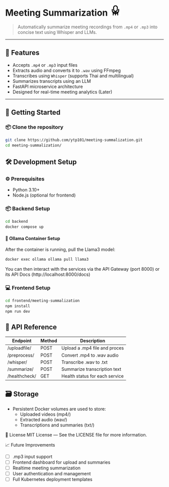 # Meeting Summarization <img src="./images/logo.svg" alt="Logo of the project" height=35 width=35>

> Automatically summarize meeting recordings from `.mp4` or `.mp3` into concise text using Whisper and LLMs.

---

## 🧩 Features

- Accepts `.mp4` or `.mp3` input files
- Extracts audio and converts it to `.wav` using FFmpeg
- Transcribes using `Whisper` (supports Thai and multilingual)
- Summarizes transcripts using an LLM
- FastAPI microservice architecture
- Designed for real-time meeting analytics (Later)

---

## 🚀 Getting Started

### 📦 Clone the repository

```bash
git clone https://github.com/ytp101/meeting-summalization.git
cd meeting-summalization/
```

## 🛠 Development Setup
### ⚙️ Prerequisites
* Python 3.10+
* Node.js (optional for frontend)

### 📦 Backend Setup

```bash
cd backend
docker compose up 
```

#### 🐳 Ollama Container Setup
After the container is running, pull the Llama3 model:

```bash
docker exec ollama ollama pull llama3
```

You can then interact with the services via the API Gateway (port 8000) or its API Docs (http://localhost:8000/docs)

### 💻 Frontend Setup
```bash
cd frontend/meeting-summalization
npm install
npm run dev
```

## 🔐 API Reference
| Endpoint      | Method        | Description                           |
| ------------- | ------------- | ------------------------------------- |
| /uploadfile/     | POST          | Upload a .mp4 file and proces       |
| /preprocess/  | POST          | Convert .mp4 to .wav audio             |
| /whisper/     | POST          | Transcribe .wav to .txt      |
| /summarize/   | POST          | 	Summarize transcription text |
| /healthcheck/ | GET | 	Health status for each service |

## 🗃 Storage
* Persistent Docker volumes are used to store:
    * Uploaded videos (mp4/)
    * Extracted audio (wav/)
    * Transcriptions and summaries (txt/)

📄 License
MIT License — See the LICENSE file for more information.

📈 Future Improvements
- [ ] .mp3 input support
- [ ] Frontend dashboard for upload and summaries
- [ ] Realtime meeting summarization
- [ ] User authentication and management
- [ ] Full Kubernetes deployment templates